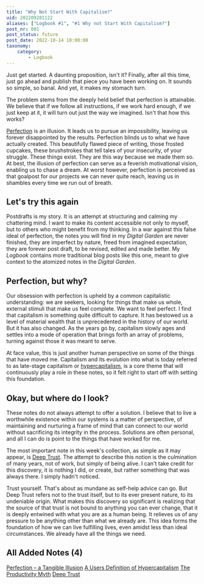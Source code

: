 ```yaml
---
title: "Why Not Start With Capitalism?"
uid: 202209281122
aliases: ["Logbook #1", "#1 Why not Start With Capitalism?"]
post_nr: 001
post_status: future
post_date: 2022-10-14 10:00:00
taxonomy:
    category:
        - Logbook
---
```


Just get started. A daunting proposition, isn't it? Finally, after all this time, just go ahead and publish that piece you have been working on. It sounds so simple, so banal. And yet, it makes my stomach turn.

The problem stems from the deeply held belief that perfection is attainable. We believe that if we follow all instructions, if we work hard enough, if we just keep at it, it will turn out just the way we imagined. Isn't that how this works?

[Perfection](./perfection-a-tangible-illusion.md) is an illusion. It leads us to pursue an impossibility, leaving us forever disappointed by the results. Perfection blinds us to what we have actually created. This beautifully flawed piece of writing, those frosted cupcakes, these brushstrokes that tell tales of your insecurity, of your struggle. These things exist. They are this way because we made them so. At best, the illusion of perfection can serve as a feverish motivational vision, enabling us to chase a dream. At worst however, perfection is perceived as that goalpost for our projects we can never quite reach, leaving us in shambles every time we run out of breath.

## Let's try this again

Postdrafts is my story. It is an attempt at structuring and calming my chattering mind. I want to make its content accessible not only to myself, but to others who might benefit from my thinking. In a war against this false ideal of perfection, the notes you will find in my *Digital Garden* are never finished, they are imperfect by nature, freed from imagined expectation, they are forever post draft, to be revised, edited and made better. My *Logbook* contains more traditional blog posts like this one, meant to give context to the atomized notes in the *Digital Garden*.

## Perfection, but why?

Our obsession with perfection is upheld by a common capitalistic understanding: we are seekers, looking for things that make us whole, external stimuli that make us feel complete. We want to feel perfect. I find that capitalism is something quite difficult to capture. It has bestowed us a level of material wealth that is unprecedented in the history of our world. But it has also changed. As the years go by, capitalism slowly ages and settles into a mode of operation that brings forth an array of problems, turning against those it was meant to serve.

At face value, this is just another human perspective on some of the things that have moved me. Capitalism and its evolution into what is today referred to as late-stage capitalism or [hypercapitalism](./a-users-definition-of-hypercapitalism.md), is a core theme that will continuously play a role in these notes, so it felt right to start off with setting this foundation.

## Okay, but where do I look?

These notes do not always attempt to offer a solution. I believe that to live a worthwhile existence within our systems is a matter of perspective, of maintaining and nurturing a frame of mind that can connect to our world without sacrificing its integrity in the process. Solutions are often personal, and all I can do is point to the things that have worked for me.

The most important note in this week's collection, as simple as it may appear, is [Deep Trust](./deep-trust.md). The attempt to describe this notion is the culmination of many years, not of work, but simply of being alive. I can't take credit for this discovery, it is nothing I did, or create, but rather something that was always there. I simply hadn't noticed.

Trust yourself. That's about as mundane as self-help advice can go. But Deep Trust refers not to the trust itself, but to its ever present nature, to its undeniable origin. What makes this discovery so significant is realizing that the source of that trust is not bound to anything you can ever change, that it is deeply entwined with what you are as a human being. It relieves us of any pressure to be anything other than what we already are. This idea forms the foundation of how we can live fulfilling lives, even amidst less than ideal circumstances. We already have all the things we need.

## All Added Notes (4)
[Perfection – a Tangible Illusion](./perfection-a-tangible-illusion.md)
[A Users Definition of Hypercapitalism](./a-users-definition-of-hypercapitalism.md)
[The Productivity Myth](./productivity-myth.md)
[Deep Trust](./deep-trust.md)


